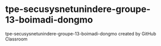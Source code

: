 # tpe-secusysnetunindere-groupe-13-boimadi-dongmo
tpe-secusysnetunindere-groupe-13-boimadi-dongmo created by GitHub Classroom
